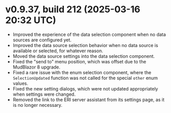 # v0.9.37, build 212 (2025-03-16 20:32 UTC)
- Improved the experience of the data selection component when no data sources are configured yet.
- Improved the data source selection behavior when no data source is available or selected, for whatever reason.
- Moved the data source settings into the data selection component.
- Fixed the "send to" menu position, which was offset due to the MudBlazor 8 upgrade.
- Fixed a rare issue with the enum selection component, where the `SelectionUpdated` function was not called for the special `other` enum values.
- Fixed the new setting dialogs, which were not updated appropriately when settings were changed.
- Removed the link to the ERI server assistant from its settings page, as it is no longer necessary.